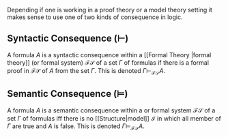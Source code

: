 
Depending if one is working in a proof theory or a model theory setting it makes sense to use one of two kinds of consequence in logic.

## Syntactic Consequence ($\vdash$)

A formula $A$ is a syntactic consequence within a [[Formal Theory |formal theory]] (or formal system) $\mathcal{FS}$ of a set $\Gamma$ of formulas if there is a formal proof in $\mathcal{FS}$ of $A$ from the set $\Gamma$. This is denoted $\Gamma \vdash_{\mathcal{FS}}A$.

## Semantic Consequence ($\vDash$)

A formula $A$ is a semantic consequence within a or formal system $\mathcal{FS}$ of a set $\Gamma$ of formulas iff there is no [[Structure|model]] $\mathcal{I}$ in which all member of $\Gamma$ are true and $A$ is false. This is denoted $\Gamma \vDash_{\mathcal{FS}}A$.